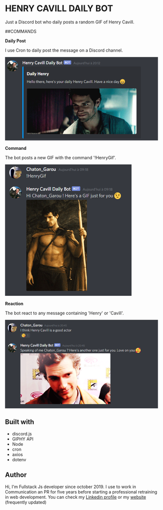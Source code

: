 # HENRY CAVILL DAILY BOT

Just a Discord bot who daily posts a random GIF of Henry Cavill.

##COMMANDS

**Daily Post**

I use Cron to daily post the message on a Discord channel.

![ Daily Post](./assets/dailyHenry.png)

**Command**

The bot posts a new GIF with the command '!HenryGif'.

![ Post on command](./assets/commandHenry.png)

**Reaction**

The bot react to any message containing 'Henry' or 'Cavill'.

![ Reaction post](./assets/reactionHenry.png)


## Built with
  * discord.js
  * GIPHY API
  * Node
  * cron  
  * axios
  * dotenv
  
## Author

Hi, I'm Fullstack Js developer since october 2019. I use to work in Communication an PR for five years before starting a professional retraining in web development. 
You can check my [Linkedin profile](https://www.linkedin.com/in/melanie-caro/) or my [website](http://melaniecaro.fr/) (frequently updated)